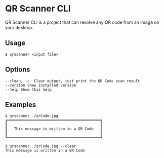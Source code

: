 # QR Scanner CLI
QR Scanner CLI is a project that can resolve any QR code from an image on your desktop.

## Usage
```
$ qrscanner <input file>
```

## Options
```
--clean, -c  Clear output, just print the QR Code scan result
--version Show installed version
--help Show this help
```
## Examples

```
$ qrscanner ./qrCode.jpg
╔══════════════════════════════════════════╗
║                                          ║
║   This message is written in a QR Code   ║
║                                          ║
╚══════════════════════════════════════════╝

$ qrscanner ./qrCode.jpg --clear
This message is written in a QR Code
```